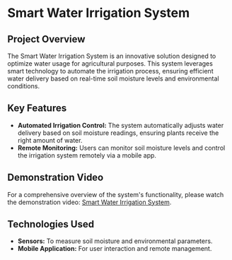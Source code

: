 # Smart Water Irrigation System

## Project Overview
The Smart Water Irrigation System is an innovative solution designed to optimize water usage for agricultural purposes. This system leverages smart technology to automate the irrigation process, ensuring efficient water delivery based on real-time soil moisture levels and environmental conditions.

## Key Features
- **Automated Irrigation Control:** The system automatically adjusts water delivery based on soil moisture readings, ensuring plants receive the right amount of water.
- **Remote Monitoring:** Users can monitor soil moisture levels and control the irrigation system remotely via a mobile app.

## Demonstration Video
For a comprehensive overview of the system's functionality, please watch the demonstration video: [Smart Water Irrigation System](https://drive.google.com/file/d/1lU5XAWjKBt6y1lv9PERk65ghNoDy5dEM/view?usp=sharing).

## Technologies Used
- **Sensors:** To measure soil moisture and environmental parameters.
- **Mobile Application:** For user interaction and remote management.
